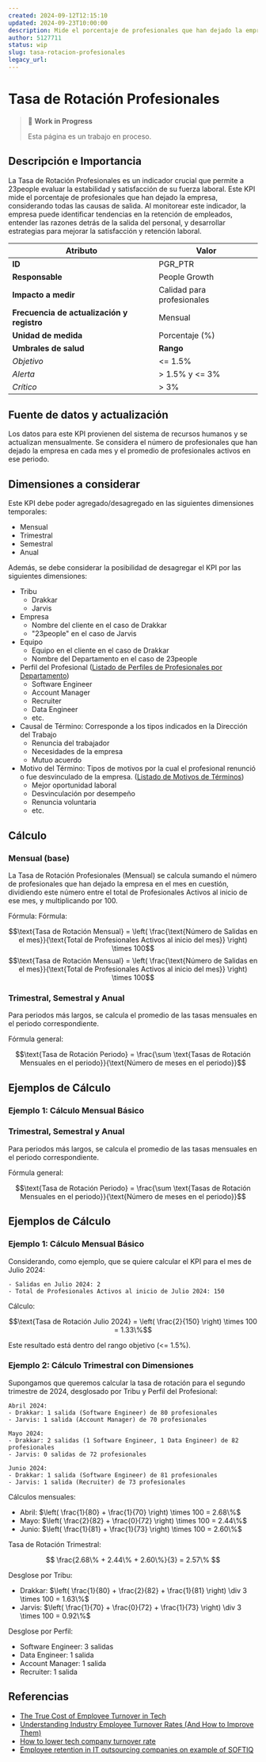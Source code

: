 ```yaml
---
created: 2024-09-12T12:15:10
updated: 2024-09-23T10:00:00
description: Mide el porcentaje de profesionales que han dejado la empresa
author: 5127711
status: wip
slug: tasa-rotacion-profesionales
legacy_url: 
---
```


# Tasa de Rotación Profesionales

> 🚧 **Work in Progress**
>
> Esta página es un trabajo en proceso.

## Descripción e Importancia

La Tasa de Rotación Profesionales es un indicador crucial que permite a 23people evaluar la estabilidad y satisfacción de su fuerza laboral. Este KPI mide el porcentaje de profesionales que han dejado la empresa, considerando todas las causas de salida. Al monitorear este indicador, la empresa puede identificar tendencias en la retención de empleados, entender las razones detrás de la salida del personal, y desarrollar estrategias para mejorar la satisfacción y retención laboral.

| **Atributo**                               | **Valor**                  |
|--------------------------------------------|----------------------------|
| **ID**                                     | PGR_PTR                    |
| **Responsable**                            | People Growth              |
| **Impacto a medir**                        | Calidad para profesionales |
| **Frecuencia de actualización y registro** | Mensual                    |
| **Unidad de medida**                       | Porcentaje (%)             |
| **Umbrales de salud**                      | **Rango**                  |
| *Objetivo*                                 | <= 1.5%                     |
| *Alerta*                                   | > 1.5% y <= 3%             |
| *Crítico*                                  | > 3%                      |

## Fuente de datos y actualización

Los datos para este KPI provienen del sistema de recursos humanos y se actualizan mensualmente. Se considera el número de profesionales que han dejado la empresa en cada mes y el promedio de profesionales activos en ese periodo.

## Dimensiones a considerar

Este KPI debe poder agregado/desagregado en las siguientes dimensiones temporales:

- Mensual
- Trimestral
- Semestral
- Anual

Además, se debe considerar la posibilidad de desagregar el KPI por las siguientes dimensiones:

- Tribu
    - Drakkar
    - Jarvis
- Empresa
    - Nombre del cliente en el caso de Drakkar
    - "23people" en el caso de Jarvis
- Equipo
    - Equipo en el cliente en el caso de Drakkar
    - Nombre del Departamento en el caso de 23people
- Perfil del Profesional ([Listado de Perfiles de Profesionales por Departamento](../perfiles-profesionales.md))
    - Software Engineer
    - Account Manager
    - Recruiter
    - Data Engineer
    - etc.
- Causal de Término: Corresponde a los tipos indicados en la Dirección del Trabajo
    - Renuncia del trabajador
    - Necesidades de la empresa
    - Mutuo acuerdo
- Motivo del Término: Tipos de motivos por la cual el profesional renunció o fue desvinculado de la empresa. ([Listado de Motivos de Términos](../motivos-termino.md))
    - Mejor oportunidad laboral
    - Desvinculación por desempeño
    - Renuncia voluntaria
    - etc.

## Cálculo

### Mensual (base)

La Tasa de Rotación Profesionales (Mensual) se calcula sumando el número de profesionales que han dejado la empresa en el mes en cuestión, dividiendo este número entre el total de Profesionales Activos al inicio de ese mes, y multiplicando por 100.

Fórmula:
Fórmula:

$$\text{Tasa de Rotación Mensual} = \left( \frac{\text{Número de Salidas en el mes}}{\text{Total de Profesionales Activos al inicio del mes}} \right) \times 100$$
$$\text{Tasa de Rotación Mensual} = \left( \frac{\text{Número de Salidas en el mes}}{\text{Total de Profesionales Activos al inicio del mes}} \right) \times 100$$

### Trimestral, Semestral y Anual

Para periodos más largos, se calcula el promedio de las tasas mensuales en el periodo correspondiente.

Fórmula general:

$$\text{Tasa de Rotación Periodo} = \frac{\sum \text{Tasas de Rotación Mensuales en el periodo}}{\text{Número de meses en el periodo}}$$

## Ejemplos de Cálculo

### Ejemplo 1: Cálculo Mensual Básico

### Trimestral, Semestral y Anual

Para periodos más largos, se calcula el promedio de las tasas mensuales en el periodo correspondiente.

Fórmula general:

$$\text{Tasa de Rotación Periodo} = \frac{\sum \text{Tasas de Rotación Mensuales en el periodo}}{\text{Número de meses en el periodo}}$$

## Ejemplos de Cálculo

### Ejemplo 1: Cálculo Mensual Básico

Considerando, como ejemplo, que se quiere calcular el KPI para el mes de Julio 2024:

```plaintext
- Salidas en Julio 2024: 2
- Total de Profesionales Activos al inicio de Julio 2024: 150
```

Cálculo:

$$\text{Tasa de Rotación Julio 2024} = \left( \frac{2}{150} \right) \times 100 = 1.33\%$$

Este resultado está dentro del rango objetivo (<= 1.5%).

### Ejemplo 2: Cálculo Trimestral con Dimensiones

Supongamos que queremos calcular la tasa de rotación para el segundo trimestre de 2024, desglosado por Tribu y Perfil del Profesional:

```plaintext
Abril 2024:
- Drakkar: 1 salida (Software Engineer) de 80 profesionales
- Jarvis: 1 salida (Account Manager) de 70 profesionales

Mayo 2024:
- Drakkar: 2 salidas (1 Software Engineer, 1 Data Engineer) de 82 profesionales
- Jarvis: 0 salidas de 72 profesionales

Junio 2024:
- Drakkar: 1 salida (Software Engineer) de 81 profesionales
- Jarvis: 1 salida (Recruiter) de 73 profesionales
```

Cálculos mensuales:

- Abril: $\left( \frac{1}{80} + \frac{1}{70} \right) \times 100 = 2.68\%$
- Mayo: $\left( \frac{2}{82} + \frac{0}{72} \right) \times 100 = 2.44\%$
- Junio: $\left( \frac{1}{81} + \frac{1}{73} \right) \times 100 = 2.60\%$

Tasa de Rotación Trimestral:

$$ \frac{2.68\% + 2.44\% + 2.60\%}{3} = 2.57\% $$

Desglose por Tribu:

- Drakkar: $\left( \frac{1}{80} + \frac{2}{82} + \frac{1}{81} \right) \div 3 \times 100 = 1.63\%$
- Jarvis: $\left( \frac{1}{70} + \frac{0}{72} + \frac{1}{73} \right) \div 3 \times 100 = 0.92\%$

Desglose por Perfil:

- Software Engineer: 3 salidas
- Data Engineer: 1 salida
- Account Manager: 1 salida
- Recruiter: 1 salida

## Referencias

- [The True Cost of Employee Turnover in Tech](https://bucketlistrewards.com/blog/the-true-cost-of-employee-turnover-in-tech/)
- [Understanding Industry Employee Turnover Rates (And How to Improve Them)](https://www.award.co/blog/employee-turnover-rates#:~:text=However%2C%20you%20should%20aim%20for,and%20your%20internal%20promotion%20rate)
- [How to lower tech company turnover rate](https://business.talkspace.com/articles/tech-industry-turnover-rate#:~:text=What%20is%20the%20average%20turnover,employee%20turnover%20rate%20%E2%80%94%2018.3%25)
- [Employee retention in IT outsourcing companies on example of SOFTIQ](https://softiq.io/employee-retention-in-it-outsourcing-companies-on-example-of-softiq/)
